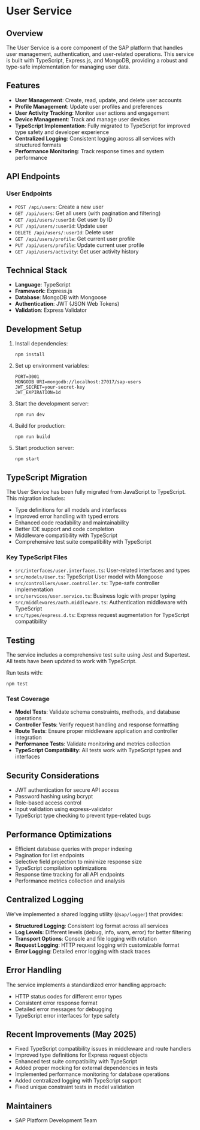 # User Service

## Overview

The User Service is a core component of the SAP platform that handles user management, authentication, and user-related operations. This service is built with TypeScript, Express.js, and MongoDB, providing a robust and type-safe implementation for managing user data.

## Features

- **User Management**: Create, read, update, and delete user accounts
- **Profile Management**: Update user profiles and preferences
- **User Activity Tracking**: Monitor user actions and engagement
- **Device Management**: Track and manage user devices
- **TypeScript Implementation**: Fully migrated to TypeScript for improved type safety and developer experience
- **Centralized Logging**: Consistent logging across all services with structured formats
- **Performance Monitoring**: Track response times and system performance

## API Endpoints

### User Endpoints

- `POST /api/users`: Create a new user
- `GET /api/users`: Get all users (with pagination and filtering)
- `GET /api/users/:userId`: Get user by ID
- `PUT /api/users/:userId`: Update user
- `DELETE /api/users/:userId`: Delete user
- `GET /api/users/profile`: Get current user profile
- `PUT /api/users/profile`: Update current user profile
- `GET /api/users/activity`: Get user activity history

## Technical Stack

- **Language**: TypeScript
- **Framework**: Express.js
- **Database**: MongoDB with Mongoose
- **Authentication**: JWT (JSON Web Tokens)
- **Validation**: Express Validator

## Development Setup

1. Install dependencies:
   ```
   npm install
   ```

2. Set up environment variables:
   ```
   PORT=3001
   MONGODB_URI=mongodb://localhost:27017/sap-users
   JWT_SECRET=your-secret-key
   JWT_EXPIRATION=1d
   ```

3. Start the development server:
   ```
   npm run dev
   ```

4. Build for production:
   ```
   npm run build
   ```

5. Start production server:
   ```
   npm start
   ```

## TypeScript Migration

The User Service has been fully migrated from JavaScript to TypeScript. This migration includes:

- Type definitions for all models and interfaces
- Improved error handling with typed errors
- Enhanced code readability and maintainability
- Better IDE support and code completion
- Middleware compatibility with TypeScript
- Comprehensive test suite compatibility with TypeScript

### Key TypeScript Files

- `src/interfaces/user.interfaces.ts`: User-related interfaces and types
- `src/models/User.ts`: TypeScript User model with Mongoose
- `src/controllers/user.controller.ts`: Type-safe controller implementation
- `src/services/user.service.ts`: Business logic with proper typing
- `src/middlewares/auth.middleware.ts`: Authentication middleware with TypeScript
- `src/types/express.d.ts`: Express request augmentation for TypeScript compatibility

## Testing

The service includes a comprehensive test suite using Jest and Supertest. All tests have been updated to work with TypeScript.

Run tests with:

```
npm test
```

### Test Coverage

- **Model Tests**: Validate schema constraints, methods, and database operations
- **Controller Tests**: Verify request handling and response formatting
- **Route Tests**: Ensure proper middleware application and controller integration
- **Performance Tests**: Validate monitoring and metrics collection
- **TypeScript Compatibility**: All tests work with TypeScript types and interfaces

## Security Considerations

- JWT authentication for secure API access
- Password hashing using bcrypt
- Role-based access control
- Input validation using express-validator
- TypeScript type checking to prevent type-related bugs

## Performance Optimizations

- Efficient database queries with proper indexing
- Pagination for list endpoints
- Selective field projection to minimize response size
- TypeScript compilation optimizations
- Response time tracking for all API endpoints
- Performance metrics collection and analysis

## Centralized Logging

We've implemented a shared logging utility (`@sap/logger`) that provides:

- **Structured Logging**: Consistent log format across all services
- **Log Levels**: Different levels (debug, info, warn, error) for better filtering
- **Transport Options**: Console and file logging with rotation
- **Request Logging**: HTTP request logging with customizable format
- **Error Logging**: Detailed error logging with stack traces

## Error Handling

The service implements a standardized error handling approach:

- HTTP status codes for different error types
- Consistent error response format
- Detailed error messages for debugging
- TypeScript error interfaces for type safety

## Recent Improvements (May 2025)

- Fixed TypeScript compatibility issues in middleware and route handlers
- Improved type definitions for Express request objects
- Enhanced test suite compatibility with TypeScript
- Added proper mocking for external dependencies in tests
- Implemented performance monitoring for database operations
- Added centralized logging with TypeScript support
- Fixed unique constraint tests in model validation

## Maintainers

- SAP Platform Development Team
